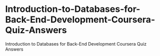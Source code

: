 # Introduction-to-Databases-for-Back-End-Development-Coursera-Quiz-Answers
Introduction to Databases for Back-End Development Coursera Quiz Answers
